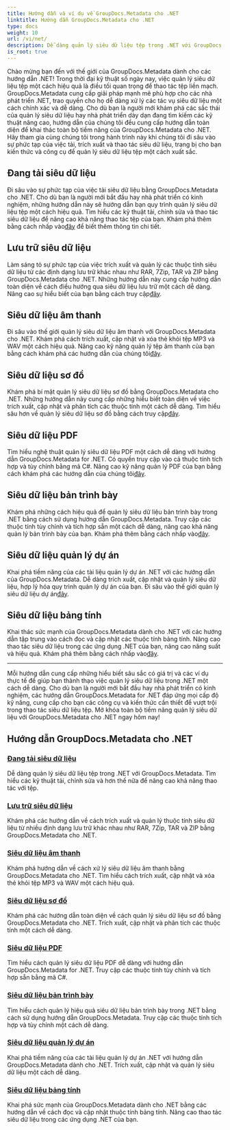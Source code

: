 ```yaml
---
title: Hướng dẫn và ví dụ về GroupDocs.Metadata cho .NET
linktitle: Hướng dẫn GroupDocs.Metadata cho .NET
type: docs
weight: 10
url: /vi/net/
description: Dễ dàng quản lý siêu dữ liệu tệp trong .NET với GroupDocs.Metadata. Tìm hiểu các kỹ thuật tải, chỉnh sửa và hơn thế nữa để nâng cao khả năng thao tác với tệp.
is_root: true
---
```

Chào mừng bạn đến với thế giới của GroupDocs.Metadata dành cho các hướng dẫn .NET! Trong thời đại kỹ thuật số ngày nay, việc quản lý siêu dữ liệu tệp một cách hiệu quả là điều tối quan trọng để thao tác tệp liền mạch. GroupDocs.Metadata cung cấp giải pháp mạnh mẽ phù hợp cho các nhà phát triển .NET, trao quyền cho họ dễ dàng xử lý các tác vụ siêu dữ liệu một cách chính xác và dễ dàng. Cho dù bạn là người mới khám phá các sắc thái của quản lý siêu dữ liệu hay nhà phát triển dày dạn đang tìm kiếm các kỹ thuật nâng cao, hướng dẫn của chúng tôi đều cung cấp hướng dẫn toàn diện để khai thác toàn bộ tiềm năng của GroupDocs.Metadata cho .NET. Hãy tham gia cùng chúng tôi trong hành trình này khi chúng tôi đi sâu vào sự phức tạp của việc tải, trích xuất và thao tác siêu dữ liệu, trang bị cho bạn kiến thức và công cụ để quản lý siêu dữ liệu tệp một cách xuất sắc.

## Đang tải siêu dữ liệu  
Đi sâu vào sự phức tạp của việc tải siêu dữ liệu bằng GroupDocs.Metadata cho .NET. Cho dù bạn là người mới bắt đầu hay nhà phát triển có kinh nghiệm, những hướng dẫn này sẽ hướng dẫn bạn quy trình quản lý siêu dữ liệu tệp một cách hiệu quả. Tìm hiểu các kỹ thuật tải, chỉnh sửa và thao tác siêu dữ liệu để nâng cao khả năng thao tác tệp của bạn. Khám phá thêm bằng cách nhấp vào[đây](./metadata-loading/) để biết thêm thông tin chi tiết.

## Lưu trữ siêu dữ liệu  
 Làm sáng tỏ sự phức tạp của việc trích xuất và quản lý các thuộc tính siêu dữ liệu từ các định dạng lưu trữ khác nhau như RAR, 7Zip, TAR và ZIP bằng GroupDocs.Metadata cho .NET. Những hướng dẫn này cung cấp hướng dẫn toàn diện về cách điều hướng qua siêu dữ liệu lưu trữ một cách dễ dàng. Nâng cao sự hiểu biết của bạn bằng cách truy cập[đây](./archive-metadata/).

## Siêu dữ liệu âm thanh  
 Đi sâu vào thế giới quản lý siêu dữ liệu âm thanh với GroupDocs.Metadata cho .NET. Khám phá cách trích xuất, cập nhật và xóa thẻ khỏi tệp MP3 và WAV một cách hiệu quả. Nâng cao kỹ năng quản lý tệp âm thanh của bạn bằng cách khám phá các hướng dẫn của chúng tôi[đây](./audio-metadata/).

## Siêu dữ liệu sơ đồ  
Khám phá bí mật quản lý siêu dữ liệu sơ đồ bằng GroupDocs.Metadata cho .NET. Những hướng dẫn này cung cấp những hiểu biết toàn diện về việc trích xuất, cập nhật và phân tích các thuộc tính một cách dễ dàng. Tìm hiểu sâu hơn về quản lý siêu dữ liệu sơ đồ bằng cách truy cập[đây](./diagram-metadata/).

## Siêu dữ liệu PDF  
 Tìm hiểu nghệ thuật quản lý siêu dữ liệu PDF một cách dễ dàng với hướng dẫn GroupDocs.Metadata for .NET. Có quyền truy cập vào cả thuộc tính tích hợp và tùy chỉnh bằng mã C#. Nâng cao kỹ năng quản lý PDF của bạn bằng cách khám phá các hướng dẫn của chúng tôi[đây](./pdf-metadata/).

## Siêu dữ liệu bản trình bày  
 Khám phá những cách hiệu quả để quản lý siêu dữ liệu bản trình bày trong .NET bằng cách sử dụng hướng dẫn GroupDocs.Metadata. Truy cập các thuộc tính tùy chỉnh và tích hợp sẵn một cách dễ dàng, nâng cao khả năng quản lý bản trình bày của bạn. Khám phá thêm bằng cách nhấp vào[đây](./presentation-metadata/).

## Siêu dữ liệu quản lý dự án  
 Khai phá tiềm năng của các tài liệu quản lý dự án .NET với các hướng dẫn của GroupDocs.Metadata. Dễ dàng trích xuất, cập nhật và quản lý siêu dữ liệu, hợp lý hóa quy trình quản lý dự án của bạn. Đi sâu vào thế giới quản lý siêu dữ liệu dự án[đây](./project-management-metadata/).

## Siêu dữ liệu bảng tính  
Khai thác sức mạnh của GroupDocs.Metadata dành cho .NET với các hướng dẫn tập trung vào cách đọc và cập nhật các thuộc tính bảng tính. Nâng cao thao tác siêu dữ liệu trong các ứng dụng .NET của bạn, nâng cao năng suất và hiệu quả. Khám phá thêm bằng cách nhấp vào[đây](./spreadsheet-metadata/).

----
Mỗi hướng dẫn cung cấp những hiểu biết sâu sắc có giá trị và các ví dụ thực tế để giúp bạn thành thạo việc quản lý siêu dữ liệu trong .NET một cách dễ dàng. Cho dù bạn là người mới bắt đầu hay nhà phát triển có kinh nghiệm, các hướng dẫn GroupDocs.Metadata for .NET đáp ứng mọi cấp độ kỹ năng, cung cấp cho bạn các công cụ và kiến thức cần thiết để vượt trội trong thao tác siêu dữ liệu tệp. Mở khóa toàn bộ tiềm năng quản lý siêu dữ liệu với GroupDocs.Metadata cho .NET ngay hôm nay! 

## Hướng dẫn GroupDocs.Metadata cho .NET
### [Đang tải siêu dữ liệu](./metadata-loading/)
Dễ dàng quản lý siêu dữ liệu tệp trong .NET với GroupDocs.Metadata. Tìm hiểu các kỹ thuật tải, chỉnh sửa và hơn thế nữa để nâng cao khả năng thao tác với tệp.
### [Lưu trữ siêu dữ liệu](./archive-metadata/)
Khám phá các hướng dẫn về cách trích xuất và quản lý thuộc tính siêu dữ liệu từ nhiều định dạng lưu trữ khác nhau như RAR, 7Zip, TAR và ZIP bằng GroupDocs.Metadata cho .NET.
### [Siêu dữ liệu âm thanh](./audio-metadata/)
Khám phá hướng dẫn về cách xử lý siêu dữ liệu âm thanh bằng GroupDocs.Metadata cho .NET. Tìm hiểu cách trích xuất, cập nhật và xóa thẻ khỏi tệp MP3 và WAV một cách hiệu quả.
### [Siêu dữ liệu sơ đồ](./diagram-metadata/)
Khám phá các hướng dẫn toàn diện về cách quản lý siêu dữ liệu sơ đồ bằng GroupDocs.Metadata cho .NET. Trích xuất, cập nhật và phân tích các thuộc tính một cách dễ dàng.
### [Siêu dữ liệu PDF](./pdf-metadata/)
Tìm hiểu cách quản lý siêu dữ liệu PDF dễ dàng với hướng dẫn GroupDocs.Metadata for .NET. Truy cập các thuộc tính tùy chỉnh và tích hợp sẵn bằng mã C#.
### [Siêu dữ liệu bản trình bày](./presentation-metadata/)
Tìm hiểu cách quản lý hiệu quả siêu dữ liệu bản trình bày trong .NET bằng cách sử dụng hướng dẫn GroupDocs.Metadata. Truy cập các thuộc tính tích hợp và tùy chỉnh một cách dễ dàng.
### [Siêu dữ liệu quản lý dự án](./project-management-metadata/)
Khai phá tiềm năng của các tài liệu quản lý dự án .NET với hướng dẫn GroupDocs.Metadata dành cho .NET. Trích xuất, cập nhật và quản lý siêu dữ liệu một cách dễ dàng.
### [Siêu dữ liệu bảng tính](./spreadsheet-metadata/)
Khai phá sức mạnh của GroupDocs.Metadata dành cho .NET bằng các hướng dẫn về cách đọc và cập nhật thuộc tính bảng tính. Nâng cao thao tác siêu dữ liệu trong các ứng dụng .NET của bạn.